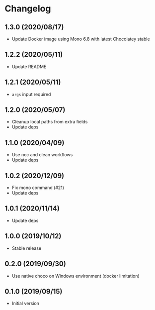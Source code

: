 # Changelog

## 1.3.0 (2020/08/17)

* Update Docker image using Mono 6.8 with latest Chocolatey stable

## 1.2.2 (2020/05/11)

* Update README

## 1.2.1 (2020/05/11)

* `args` input required

## 1.2.0 (2020/05/07)

* Cleanup local paths from extra fields
* Update deps

## 1.1.0 (2020/04/09)

* Use ncc and clean workflows
* Update deps

## 1.0.2 (2020/12/09)

* Fix mono command (#21)
* Update deps

## 1.0.1 (2020/11/14)

* Update deps

## 1.0.0 (2019/10/12)

* Stable release

## 0.2.0 (2019/09/30)

* Use native choco on Windows environment (docker limitation)

## 0.1.0 (2019/09/15)

* Initial version
